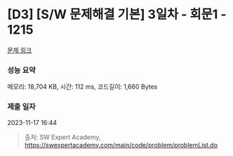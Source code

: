 # [D3] [S/W 문제해결 기본] 3일차 - 회문1 - 1215 

[문제 링크](https://swexpertacademy.com/main/code/problem/problemDetail.do?contestProbId=AV14QpAaAAwCFAYi) 

### 성능 요약

메모리: 18,704 KB, 시간: 112 ms, 코드길이: 1,660 Bytes

### 제출 일자

2023-11-17 16:44



> 출처: SW Expert Academy, https://swexpertacademy.com/main/code/problem/problemList.do